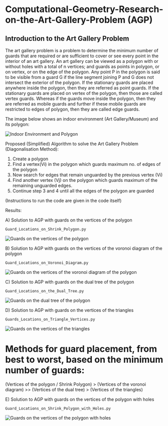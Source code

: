 # Computational-Geometry-Research-on-the-Art-Gallery-Problem (AGP)

## Introduction to the Art Gallery Problem

The art gallery problem is a problem to determine the minimum number of guards that are required or are sufficient to cover or see every point in the interior of an art gallery. An art gallery can be viewed as a polygon with or without holes with a total of n vertices; and guards as points in polygon, or on vertex, or on the edge of the polygon. Any point P in the polygon is said to be visible from a guard G if the line segment joining P and G does not intersect the exterior of the polygon. If the stationary guards are placed anywhere inside the polygon, then they are referred as point guards. If the stationary guards are placed on vertex of the polygon, then those are called vertex guards. Whereas if the guards move inside the polygon, then they are referred as mobile guards and further if these mobile guards are restricted to edges of polygon, then they are called edge guards.

The image below shows an indoor environment (Art Gallery/Museum) and its polygon:

![Indoor Environment and Polygon](https://user-images.githubusercontent.com/79450753/166154443-0b71c4df-68f6-4a19-b088-17e3911bfdca.png)

Proposed (Simplified) Algorithm to solve the Art Gallery Problem (Diagonalisation Method):
1) Create a polygon
2) Find a vertex(Vi) in the polygon which guards maximum no. of edges of the polygon
3) Now search for edges that remain unguarded by the previous vertex (Vi)
4) Find another vertex (Vj) on the polygon which guards maximum of the remaining unguarded edges.
5) Continue step 3 and 4 until all the edges of the polygon are guarded

(Instructions to run the code are given in the code itself)

Results:

A) Solution to AGP with guards on the vertices of the polygon 

`
Guard_Locations_on_Shrink_Polygon.py
`

![Guards on the vertices of the polygon](https://user-images.githubusercontent.com/79450753/166160319-7fe947e7-2698-43bc-9895-31c918019cbf.png)

B) Solution to AGP with guards on the vertices of the voronoi diagram of the polygon

`
Guard_Locations_on_Voronoi_Diagram.py
`

![Guards on the vertices of the voronoi diagram of the polygon](https://user-images.githubusercontent.com/79450753/166160462-63d5eb58-2dd5-4c7c-853a-d725979e9ec4.png)

C) Solution to AGP with guards on the dual tree of the polygon

`
Guard_Locations_on_the_Dual_Tree.py
`

![Guards on the dual tree of the polygon](https://user-images.githubusercontent.com/79450753/166160612-5a3509ab-8785-4601-a541-d5cced1cd3e0.png)

D) Solution to AGP with guards on the vertices of the triangles

`
Guards_Locations_on_Triangle_Vertices.py
`

![Guards on the vertices of the triangles](https://user-images.githubusercontent.com/79450753/166160732-1457917d-371d-410f-b997-7ace0f8f7701.png)

# Methods for guard placement, from best to worst, based on the minimum number of guards:

(Vertices of the polygon / Shrink Polygon) > (Vertices of the voronoi diagram) >> (Vertices of the dual tree) > (Vertices of the triangles)

E) Solution to AGP with guards on the vertices of the polygon with holes

`
Guard_Locations_on_Shrink_Polygon_with_Holes.py
`

![Guards on the vertices of the polygon with holes](https://user-images.githubusercontent.com/79450753/166161641-a0c02780-5476-4ead-8236-4351831a9a53.png)

